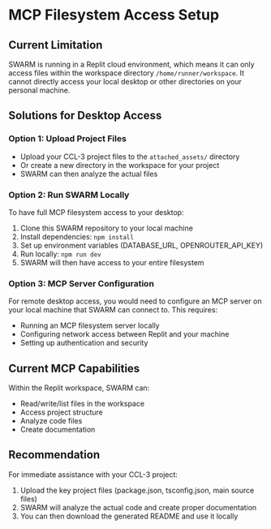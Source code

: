 # MCP Filesystem Access Setup

## Current Limitation

SWARM is running in a Replit cloud environment, which means it can only access files within the workspace directory `/home/runner/workspace`. It cannot directly access your local desktop or other directories on your personal machine.

## Solutions for Desktop Access

### Option 1: Upload Project Files
- Upload your CCL-3 project files to the `attached_assets/` directory
- Or create a new directory in the workspace for your project
- SWARM can then analyze the actual files

### Option 2: Run SWARM Locally
To have full MCP filesystem access to your desktop:

1. Clone this SWARM repository to your local machine
2. Install dependencies: `npm install`
3. Set up environment variables (DATABASE_URL, OPENROUTER_API_KEY)
4. Run locally: `npm run dev`
5. SWARM will then have access to your entire filesystem

### Option 3: MCP Server Configuration
For remote desktop access, you would need to configure an MCP server on your local machine that SWARM can connect to. This requires:

- Running an MCP filesystem server locally
- Configuring network access between Replit and your machine
- Setting up authentication and security

## Current MCP Capabilities

Within the Replit workspace, SWARM can:
- Read/write/list files in the workspace
- Access project structure
- Analyze code files
- Create documentation

## Recommendation

For immediate assistance with your CCL-3 project:
1. Upload the key project files (package.json, tsconfig.json, main source files)
2. SWARM will analyze the actual code and create proper documentation
3. You can then download the generated README and use it locally